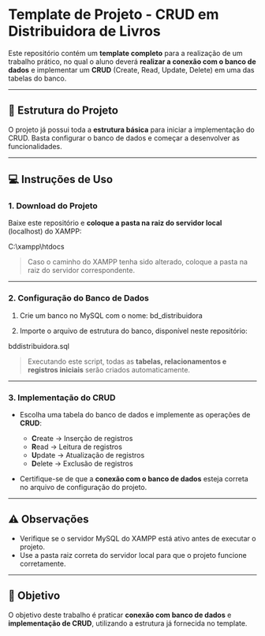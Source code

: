 # Template de Projeto - CRUD em Distribuidora de Livros

Este repositório contém um **template completo** para a realização de um trabalho prático, no qual o aluno deverá **realizar a conexão com o banco de dados** e implementar um **CRUD** (Create, Read, Update, Delete) em uma das tabelas do banco.

---

## 📂 Estrutura do Projeto

O projeto já possui toda a **estrutura básica** para iniciar a implementação do CRUD. Basta configurar o banco de dados e começar a desenvolver as funcionalidades.

---

## 💻 Instruções de Uso

### 1. Download do Projeto
Baixe este repositório e **coloque a pasta na raiz do servidor local** (localhost) do XAMPP:  

C:\xampp\htdocs

> Caso o caminho do XAMPP tenha sido alterado, coloque a pasta na raiz do servidor correspondente.

---

### 2. Configuração do Banco de Dados

1. Crie um banco no MySQL com o nome: bd_distribuidora


2. Importe o arquivo de estrutura do banco, disponível neste repositório:

bddistribuidora.sql


> Executando este script, todas as **tabelas, relacionamentos e registros iniciais** serão criados automaticamente.

---

### 3. Implementação do CRUD

- Escolha uma tabela do banco de dados e implemente as operações de **CRUD**:
  - **C**reate → Inserção de registros
  - **R**ead → Leitura de registros
  - **U**pdate → Atualização de registros
  - **D**elete → Exclusão de registros

- Certifique-se de que a **conexão com o banco de dados** esteja correta no arquivo de configuração do projeto.

---

## ⚠️ Observações

- Verifique se o servidor MySQL do XAMPP está ativo antes de executar o projeto.  
- Use a pasta raiz correta do servidor local para que o projeto funcione corretamente.  

---

## 🎯 Objetivo

O objetivo deste trabalho é praticar **conexão com banco de dados** e **implementação de CRUD**, utilizando a estrutura já fornecida no template.
